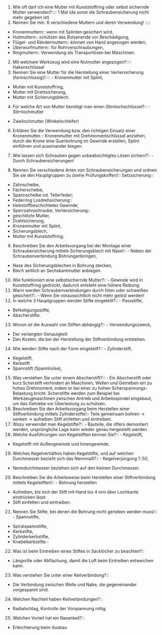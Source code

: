 1. Wie oft darf ich eine Mutter mit Kunststoffring oder selbst sichernde Mutter verwenden?::::
1 Mal (da sonst die Schraubensicherung nicht mehr gegeben ist)
1. Nennen Sie min. 6 verschiedene Muttern und deren Verwendung! ::::
 - Kronenmuttern:: wenn mit Splinten gesichert wird, 
 - Hutmuttern:: schützen das Bolzenende vor Beschädigung,
 - Flügel- und Rändermuttern:: können von Hand angezogen werden,
 - Überwurfmuttern:: für Rohrverschraubungen,
 - Ringmuttern:: Verwendung als Transportösen bei Maschinen.
2. Mit welchem Werkzeug wird eine Nutmutter angezogen?::::
   Hakenschlüssel
3. Nennen Sie eine Mutter für die Herstellung einer Verliersicherung (formschlüssig)!:::: - Kronenmutter mit Splint,
- Mutter mit Kunststoffring,
- Mutter mit Drahtsicherung,
- Mutter mit Sicherungsblech.
4. Für welche Art von Mutter benötigt man einen Stirnlochschlüssel?:: - Stirnlochmutter
- Zweilochmutter
(Winkelschleifer)
6. Erklären Sie die Verwendung bzw. den richtigen Einsatz einer Kronenmutter.:: Kronenmutter mit Drehmomentschlüssel anziehen, durch die Krone eine
Querbohrung im Gewinde erstellen, Splint einführen und auseinander biegen.
7. Wie lassen sich Schrauben gegen unbeabsichtigtes Lösen sichern?:: -
Durch Schraubensicherungen!

8. Nennen Sie verschiedene Arten von Schraubensicherungen und ordnen
Sie sie den Hauptgruppen zu (siehe Prüfungskoffer)!:: Setzsicherung::
- Zahnscheibe,
- Fächerscheibe,
- Spannscheibe od. Tellerfeder;
- Federring
Losdrehsicherung::
- klebstoffbeschichtetes Gewinde;
- Sperrzahnschraube,
Verliersicherung::
- geschlitzte Mutter,
- Drahtsicherung,
- Kronenmutter mit Splint,
- Sicherungsblech,
- Mutter mit Kunststoffring;
9. Beschreiben Sie den Arbeitsvorgang bei der Montage einer Schraubensicherung mittels Sicherungsblech mit Nase!:: - Neben der Schraubenverbindung Bohrunganbringen,
- Nase des Sicherungsbleches in Bohrung stecken,
- Blech seitlich an Sechskantmutter anbiegen.
10. Wie funktioniert eine selbstsichernde Mutter?:: - Gewinde wird in Kunststoffring gedrückt, dadurch entsteht eine höhere Reibung.
11. Wann werden Schraubenverbindungen durch löten oder schweißen
gesichert?:: - Wenn Sie voraussichtlich nicht mehr gelöst werden!
12. In welche 3 Hauptgruppen werden Stifte eingeteilt?:: - Passstifte,
- Befestigungsstifte,
- Abscherstifte.
13. Wovon ist die Auswahl von Stiften abhängig?:: - Verwendungszweck,
- Der verlangten Genauigkeit
- Den Kosten, die bei der Herstellung der Stiftverbindung entstehen.
14. Wie werden Stifte nach der Form eingeteilt?:: - Zylinderstift,
- Kegelstift,
- Kerbstift
- Spannstift (Spannhülse),
15. Was verstehen Sie unter einem Abscherstift?:: - Ein Abscherstift oder kurz
Scherstift verhindert an Maschinen, Wellen und Getrieben ein zu hohes Drehmoment, indem er bei einer zu hohen Scherspannungs-Belastung bricht.
Scherstifte werden zum Beispiel bei Werkzeugmaschinen zwischen Antrieb und
Arbeitsspindel eingebaut, um das Getriebe vor Überlastung zu schützen.
16. Beschreiben Sie den Arbeitsvorgang beim Herstellen einer
Stiftverbindung mittels Zylinderstifte!:: Teile gemeinsam bohren -> senken ->
aufreiben
Stift einfetten und eintreiben.
17. Wozu verwendet man Kegelstifte?:: - Bauteile, die öfters demontiert werden,
ursprüngliche Lage kann wieder genau hergestellt werden.
18. Welche Ausführungen von Kegelstiften kennen Sie?:: - Kegelstift,
- Kegelstift mit Außengewinde und Innengewinde.
19. Welches Kegelverhältnis haben Kegelstifte, und auf welchen Durchmesser bezieht sich das Nennmaß?:: - Kegelverjüngung 1::50,
- Nenndurchmesser beziehen sich auf den kleinen Durchmesser.
20. Beschreiben Sie die Arbeitsweise beim Herstellen einer Stiftverbindung
mittels Kegelstiften!:: - Bohrung herstellen
- Aufreiben, bis sich der Stift mit Hand bis 4 mm über Lochkante eindrücken lässt
- Stift einfetten und eintreiben.
21. Nennen Sie Stifte, bei denen die Bohrung nicht gerieben werden muss!:: -
Spannstifte,
- Spiralspannstifte,
- Kerbstifte,
- Zylinderkerbstifte,
- Knebelkerbstifte.-
22. Was ist beim Eintreiben eines Stiftes in Sacklöcher zu beachten?:: 
- Längsrille oder Abflachung, damit die Luft beim Eintreiben entweichen kann.
23. Was verstehen Sie unter einer Keilverbindung?:: 
- Die Verbindung zwischen
Welle und Nabe, die gegeneinander vorgespannt sind.
24. Welchen Nachteil haben Keilverbindungen?:: 
- Radialschlag, Kontrolle der
Vorspannung nötig.
25. Welchen Vorteil hat ein Nasenkeil?::
- Erleichterung beim Ausbau
